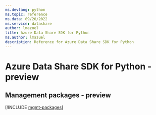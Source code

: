 ```yaml
---
ms.devlang: python
ms.topic: reference
ms.data: 09/20/2022
ms.service: datashare
author: lmazuel
title: Azure Data Share SDK for Python
ms.author: lmazuel
description: Reference for Azure Data Share SDK for Python
---
```

# Azure Data Share SDK for Python - preview

## Management packages - preview
[!INCLUDE [mgmt-packages](data-share-mgmt-index.md)]
